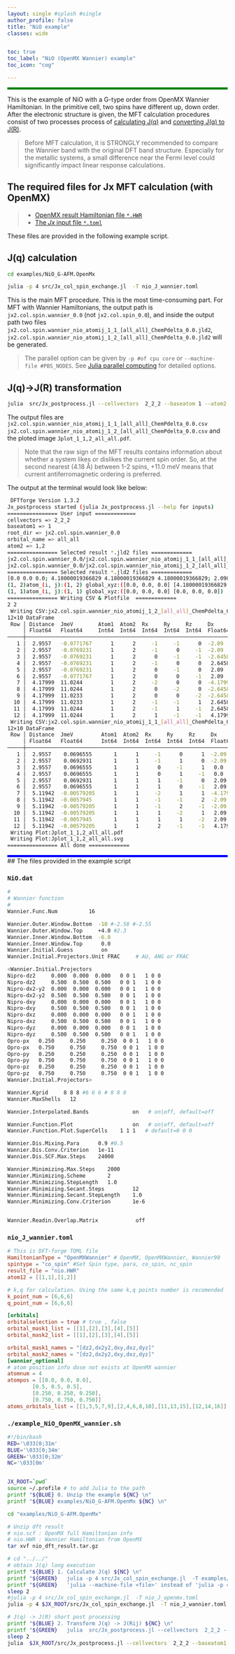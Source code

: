 ```yaml
---
layout: single #splash #single
author_profile: false
title: "NiO example"
classes: wide


toc: true
toc_label: "NiO (OpenMX Wannier) example"
toc_icon: "cog"

---
```


<style>
.color-box-green{
    background-color: green;
    height: 5px
}
</style>

<html>
<div class="color-box-green"></div>
</html>


This is the example of NiO with a G-type order from OpenMX Wannier Hamiltonian.
In the primitive cell, two spins have different up, down order.
After the electronic structure is given,
the MFT calculation procedures consist of two processes process of [calculating J(q)](#jq-calculation) and [converting J(q) to J(R)](#jq-jr-transformation).


> Before MFT calculation, it is STRONGLY recommended to compare the Wannier band with the original DFT band structure. Especially for the metallic systems, a small difference near the Fermi level could significantly impact linear response calculations.

## The required files for Jx MFT calculation (with OpenMX)

> - [OpenMX result Hamiltonian file `*.HWR`](#niodat)
> - [The *Jx* input file `*.toml`](#nio_j_openmxtoml)

These files are provided in the following example script.




## J(q) calculation

```bash
cd examples/NiO_G-AFM.OpenMx
```

```bash
julia -p 4 src/Jx_col_spin_exchange.jl  -T nio_J_wannier.toml
```

This is the main MFT procedure. 
This is the most time-consuming part.
For MFT with Wannier Hamiltonians, the output path is `jx2.col.spin.wannier_0.0` (not `jx2.col.spin_0.0`),
 and inside the output path two files `jx2.col.spin.wannier_nio_atomij_1_1_[all_all]_ChemPdelta_0.0.jld2`, `jx2.col.spin.wannier_nio_atomij_1_2_[all_all]_ChemPdelta_0.0.jld2` will be generated.


> The parallel option can be given by `-p #of cpu core` or `--machine-file #PBS_NODES`. See [Julia parallel computing](https://docs.julialang.org/en/v1/manual/parallel-computing/#Starting-and-managing-worker-processes-1) for detailed options.

## J(q)->J(R) transformation
```bash
julia  src/Jx_postprocess.jl --cellvectors  2_2_2 --baseatom 1 --atom2 1,2 --orbital_name all_all  jx2.col.spin.wannier_0.0
```


The output files are `jx2.col.spin.wannier_nio_atomij_1_1_[all_all]_ChemPdelta_0.0.csv`
`jx2.col.spin.wannier_nio_atomij_1_2_[all_all]_ChemPdelta_0.0.csv` and the ploted image `Jplot_1_1,2_all_all.pdf`.
> Note that the raw sign of the MFT results contains information about whether a system likes or dislikes the current spin order. So, at the second nearest (4.18 Å) between 1-2 spins, +11.0 meV means that current antiferromagnetic ordering is preferred.


The output at the terminal would look like below:

```sh
 DFTforge Version 1.3.2
Jx_postprocess started (julia Jx_postprocess.jl --help for inputs)
================ User input =============
cellvectors => 2_2_2
baseatom1 => 1
root_dir => jx2.col.spin.wannier_0.0
orbital_name => all_all
atom2 => 1,2
================ Selected result *.jld2 files =============
jx2.col.spin.wannier_0.0/jx2.col.spin.wannier_nio_atomij_1_1_[all_all]_ChemPdelta_0.0.jld2
jx2.col.spin.wannier_0.0/jx2.col.spin.wannier_nio_atomij_1_2_[all_all]_ChemPdelta_0.0.jld2
================ Selected result *.jld2 files =============
[0.0 0.0 0.0; 4.18000019366829 4.18000019366829 4.18000019366829; 2.090000096834145 2.090000096834145 2.090000096834145; 6.270000290502435 6.270000290502435 6.270000290502434]
(1, 2)atom_(i, j):(1, 2) global_xyz:([0.0, 0.0, 0.0] [4.18000019366829, 4.18000019366829, 4.18000019366829])
(1, 1)atom_(i, j):(1, 1) global_xyz:([0.0, 0.0, 0.0] [0.0, 0.0, 0.0])
================ Writing CSV & Plotfile  =============
2 2
 Writing CSV:jx2.col.spin.wannier_nio_atomij_1_2_[all_all]_ChemPdelta_0.0.csv
12×10 DataFrame
 Row │ Distance  JmeV        Atom1  Atom2  Rx     Ry     Rz     Dx           Dy           Dz
     │ Float64   Float64     Int64  Int64  Int64  Int64  Int64  Float64      Float64      Float64
─────┼────────────────────────────────────────────────────────────────────────────────────────────────
   1 │  2.9557   -0.0771767      1      2     -1     -1      0  -2.09        -2.09        -2.64589e-6
   2 │  2.9557   -0.0769231      1      2     -1      0     -1  -2.09        -2.64589e-6  -2.09
   3 │  2.9557   -0.0769231      1      2      0     -1     -1  -2.64589e-6  -2.09        -2.09
   4 │  2.9557   -0.0769231      1      2     -1      0      0   2.64589e-6   2.09         2.09
   5 │  2.9557   -0.0769231      1      2      0     -1      0   2.09         2.64589e-6   2.09
   6 │  2.9557   -0.0771767      1      2      0      0     -1   2.09         2.09         2.64589e-6
   7 │  4.17999  11.0244         1      2     -2      0      0  -4.17999     -2.64589e-6  -2.64589e-6
   8 │  4.17999  11.0244         1      2      0     -2      0  -2.64589e-6  -4.17999     -2.64589e-6
   9 │  4.17999  11.0233         1      2      0      0     -2  -2.64589e-6  -2.64589e-6  -4.17999
  10 │  4.17999  11.0233         1      2     -1     -1      1   2.64589e-6   2.64589e-6   4.17999
  11 │  4.17999  11.0244         1      2     -1      1     -1   2.64589e-6   4.17999      2.64589e-6
  12 │  4.17999  11.0244         1      2      1     -1     -1   4.17999      2.64589e-6   2.64589e-6
 Writing CSV:jx2.col.spin.wannier_nio_atomij_1_1_[all_all]_ChemPdelta_0.0.csv
12×10 DataFrame
 Row │ Distance  JmeV         Atom1  Atom2  Rx     Ry     Rz     Dx        Dy        Dz
     │ Float64   Float64      Int64  Int64  Int64  Int64  Int64  Float64   Float64   Float64
─────┼────────────────────────────────────────────────────────────────────────────────────────
   1 │  2.9557    0.0696555       1      1     -1      0      1  -2.09      0.0       2.09
   2 │  2.9557    0.0692931       1      1     -1      1      0  -2.09      2.09      0.0
   3 │  2.9557    0.0696555       1      1      0     -1      1   0.0      -2.09      2.09
   4 │  2.9557    0.0696555       1      1      0      1     -1   0.0       2.09     -2.09
   5 │  2.9557    0.0692931       1      1      1     -1      0   2.09     -2.09      0.0
   6 │  2.9557    0.0696555       1      1      1      0     -1   2.09      0.0      -2.09
   7 │  5.11942  -0.00579205      1      1     -2      1      1  -4.17999   2.09      2.09
   8 │  5.11942  -0.0057945       1      1     -1     -1      2  -2.09     -2.09      4.17999
   9 │  5.11942  -0.00579205      1      1     -1      2     -1  -2.09      4.17999  -2.09
  10 │  5.11942  -0.00579205      1      1      1     -2      1   2.09     -4.17999   2.09
  11 │  5.11942  -0.0057945       1      1      1      1     -2   2.09      2.09     -4.17999
  12 │  5.11942  -0.00579205      1      1      2     -1     -1   4.17999  -2.09     -2.09
 Writing Plot:Jplot_1_1,2_all_all.pdf
 Writing Plot:Jplot_1_1,2_all_all.svg
================ All done =============
```




<style>
.color-box-blue{
    background-color: blue;
    height: 5px
}
</style>

<html>
<div class="color-box-blue"></div>
</html>
## The files provided in the example script

###  `NiO.dat`



```bash
#
# Wannier function
#
Wannier.Func.Num          16

Wannier.Outer.Window.Bottom  -10 #-2.58 #-2.55
Wannier.Outer.Window.Top     +4.0 #2.3
Wannier.Inner.Window.Bottom  -6.0
Wannier.Inner.Window.Top      0.0
Wannier.Initial.Guess         on
Wannier.Initial.Projectors.Unit FRAC     # AU, ANG or FRAC

<Wannier.Initial.Projectors
Nipro-dz2     0.000  0.000  0.000   0 0 1   1 0 0
Nipro-dz2     0.500  0.500  0.500   0 0 1   1 0 0
Nipro-dx2-y2  0.000  0.000  0.000   0 0 1   1 0 0
Nipro-dx2-y2  0.500  0.500  0.500   0 0 1   1 0 0
Nipro-dxy     0.000  0.000  0.000   0 0 1   1 0 0
Nipro-dxy     0.500  0.500  0.500   0 0 1   1 0 0
Nipro-dxz     0.000  0.000  0.000   0 0 1   1 0 0
Nipro-dxz     0.500  0.500  0.500   0 0 1   1 0 0
Nipro-dyz     0.000  0.000  0.000   0 0 1   1 0 0
Nipro-dyz     0.500  0.500  0.500   0 0 1   1 0 0
Opro-px   0.250     0.250     0.250  0 0 1   1 0 0
Opro-px   0.750     0.750     0.750  0 0 1   1 0 0
Opro-py   0.250     0.250     0.250  0 0 1   1 0 0
Opro-py   0.750     0.750     0.750  0 0 1   1 0 0
Opro-pz   0.250     0.250     0.250  0 0 1   1 0 0
Opro-pz   0.750     0.750     0.750  0 0 1   1 0 0
Wannier.Initial.Projectors>

Wannier.Kgrid     8 8 8 #6 6 6 # 8 8 8
Wannier.MaxShells   12

Wannier.Interpolated.Bands              on   # on|off, default=off

Wannier.Function.Plot                   on   # on|off, default=off
Wannier.Function.Plot.SuperCells    1 1 1   # default=0 0 0

Wannier.Dis.Mixing.Para      0.9 #0.5
Wannier.Dis.Conv.Criterion   1e-11
Wannier.Dis.SCF.Max.Steps    24000

Wannier.Minimizing.Max.Steps    2000
Wannier.Minimizing.Scheme       2
Wannier.Minimizing.StepLength   1.0
Wannier.Minimizing.Secant.Steps         12
Wannier.Minimizing.Secant.StepLength    1.0
Wannier.Minimizing.Conv.Criterion       1e-6


Wannier.Readin.Overlap.Matrix            off
```

###  `nio_J_wannier.toml`

```toml
# This is DFT-forge TOML file
HamiltonianType = "OpenMXWannier" # OpenMX, OpenMXWannier, Wannier90
spintype = "co_spin" #Set Spin type, para, co_spin, nc_spin
result_file = "nio.HWR"
atom12 = [[1,1],[1,2]]

# k,q for calculation. Using the same k,q points number is recomended
k_point_num = [6,6,6]
q_point_num = [6,6,6]

[orbitals]
orbitalselection = true # true , false
orbital_mask1_list = [[1],[2],[3],[4],[5]]
orbital_mask2_list = [[1],[2],[3],[4],[5]]

orbital_mask1_names = "[dz2,dx2y2,dxy,dxz,dyz]"
orbital_mask2_names = "[dz2,dx2y2,dxy,dxz,dyz]"
[wannier_optional]
# atom position info dose not exists at OpenMX wannier
atomnum = 4
atompos = [[0.0, 0.0, 0.0],
        [0.5, 0.5, 0.5],
        [0.250, 0.250, 0.250],
        [0.750, 0.750, 0.750]]
atoms_orbitals_list = [[1,3,5,7,9],[2,4,6,8,10],[11,13,15],[12,14,16]]
```

###  `./example_NiO_OpenMX_wannier.sh`
```bash
#!/bin/bash
RED='\033[0;31m'
BLUE='\033[0;34m'
GREEN='\033[0;32m'
NC='\033[0m'


JX_ROOT=`pwd`
source ~/.profile # to add Julia to the path
printf "${BLUE} 0. Unzip the example ${NC} \n"
printf "${BLUE} examples/NiO_G-AFM.OpenMx ${NC} \n"

cd "examples/NiO_G-AFM.OpenMx"

# Unzip dft result
# nio.scf : OpenMX full Hamiltonian info
# nio.HWR : Wannier Hamiltonian from OpenMX
tar xvf nio_dft_result.tar.gz

# cd "../../"
# obtain J(q) long execution
printf "${BLUE} 1. Calculate J(q) ${NC} \n"
printf "${GREEN}   julia -p 4 src/Jx_col_spin_exchange.jl  -T examples/NiO_G-AFM.OpenMx/nio_J_wannier.toml ${NC} \n"
printf "${GREEN}   'julia --machine-file <file>' instead of 'julia -p 4' is also possible ${NC} \n"
sleep 2
#julia -p 4 src/Jx_col_spin_exchange.jl  -T nio_J_openmx.toml
julia -p 4 $JX_ROOT/src/Jx_col_spin_exchange.jl  -T nio_J_wannier.toml

# J(q) -> J(R) short post processing
printf "${BLUE} 2. Transform J(q) -> J(Rij) ${NC} \n"
printf "${GREEN}   julia  src/Jx_postprocess.jl --cellvectors  2_2_2 --baseatom1 1 --atom2 1,2 --orbital_name all_all  examples/NiO_G-AFM.OpenMx/jx2.col.spin_0.0 ${NC} \n"
sleep 2
julia  $JX_ROOT/src/Jx_postprocess.jl --cellvectors  2_2_2 --baseatom1 1 --atom2 1,2 --orbital_name all_all jx2.col.spin.wannier_0.0
```
